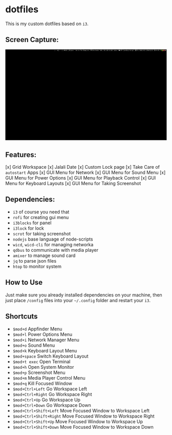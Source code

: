 # dotfiles
This is my custom dotfiles based on `i3`.

## Screen Capture:
![Screen Capture](screencapture.gif)



## Features:
[x] Grid Workspace
[x] Jalali Date
[x] Custom Lock page
[x] Take Care of `autostart` Apps
[x] GUI Menu for Network
[x] GUI Menu for Sound Menu
[x] GUI Menu for Power Options
[x] GUI Menu for Playback Control
[x] GUI Menu for Keyboard Layouts
[x] GUI Menu for Taking Screenshot

## Dependencies:
- `i3` of course you need that
- `rofi` for creating gui menu
- `i3blocks` for panel
- `i3lock` for lock
- `scrot` for taking screenshot
- `nodejs` base language of node-scripts
- `wicd`, `wicd-cli` for managing networka
- `qdbus` to communicate with media player
- `amixer` to manage sound card
- `jq` to parse json files
- `htop` to monitor system

## How to Use
Just make sure you already installed dependencies on your machine, then just place `/config` files into your `~/.config` folder and restart your `i3`.



## Shortcuts
- `$mod+d` Appfinder Menu
- `$mod+l` Power Options Menu
- `$mod+i` Network Manager Menu
- `$mod+o` Sound Menu
- `$mod+k` Keyboard Layout Menu
- `$mod+space` Switch Keyboard Layout
- `$mod+t exec` Open Terminal
- `$mod+h` Open System Monitor
- `$mod+p` Screenshot Menu
- `$mod+m` Media Player Control Menu
- `$mod+q` Kill Focused Window
- `$mod+Ctrl+Left` Go Workspace Left
- `$mod+Ctrl+Right` Go Workspace Right
- `$mod+Ctrl+Up` Go Workspace Up
- `$mod+Ctrl+Down` Go Workspace Down
- `$mod+Ctrl+Shift+Left` Move Focused Window to Workspace Left
- `$mod+Ctrl+Shift+Right` Move Focused Window to Workspace Right
- `$mod+Ctrl+Shift+Up` Move Focused Window to Workspace Up
- `$mod+Ctrl+Shift+Down` Move Focused Window to Workspace Down
